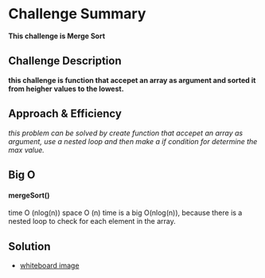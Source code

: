 # Challenge Summary

**This challenge is Merge Sort**

## Challenge Description

**this challenge is function that accepet an array as argument and sorted it from heigher values to the lowest.**

## Approach & Efficiency
_this problem can be solved by create function that accepet an array as argument, use a nested loop and then make a if condition for determine the max value._

## Big O
   #### mergeSort()
   time O (nlog(n))
   space O (n)
time is a big O(nlog(n)), because there is a nested loop to check for each element in the array.
## Solution
- [whiteboard image](assets/merge-sorting.jpg)